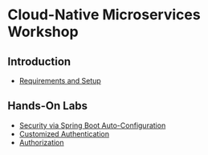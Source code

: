 # Cloud-Native Microservices Workshop

## Introduction

* [Requirements and Setup](setup/README.md)  

## Hands-On Labs
     
* [Security via Spring Boot Auto-Configuration](lab1/README.md)    
* [Customized Authentication](lab2/README.md)
* [Authorization](lab3/README.md)
    

